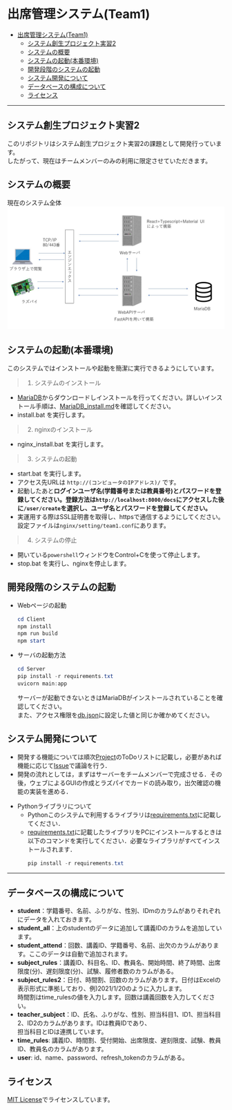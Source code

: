 # 出席管理システム(Team1)

- [出席管理システム(Team1)](#出席管理システムteam1)
  - [システム創生プロジェクト実習2](#システム創生プロジェクト実習2)
  - [システムの概要](#システムの概要)
  - [システムの起動(本番環境)](#システムの起動本番環境)
  - [開発段階のシステムの起動](#開発段階のシステムの起動)
  - [システム開発について](#システム開発について)
  - [データベースの構成について](#データベースの構成について)
  - [ライセンス](#ライセンス)
___
## システム創生プロジェクト実習2
このリポジトリはシステム創生プロジェクト実習2の課題として開発行っています。  
したがって、現在はチームメンバーのみの利用に限定させていただきます。
## システムの概要
現在のシステム全体  
![](./img/Summary.jpg)

## システムの起動(本番環境)
このシステムではインストールや起動を簡潔に実行できるようにしています。  
>1. システムのインストール
   - [MariaDB](https://downloads.mariadb.org/mariadb/+releases/)からダウンロードしインストールを行ってください。詳しいインストール手順は、[MariaDB_install.md](./MariaDB_install.md)を確認してください。
   - install.bat を実行します。
>2. nginxのインストール
   - nginx_install.bat を実行します。
>3. システムの起動
   - start.bat を実行します。
   - アクセス先URLは `http://(コンピュータのIPアドレス)/` です。
   - 起動したあと**ログインユーザ名(学籍番号または教員番号)とパスワードを登録してください。登録方法は`http://localhost:8000/docs`にアクセスした後に`/user/create`を選択し、ユーザ名とパスワードを登録してください。**
   - 実運用する際はSSL証明書を取得し、httpsで通信するようにしてください。設定ファイルは`nginx/setting/team1.conf`にあります。
>4. システムの停止
   - 開いている`powershell`ウィンドウをControl+Cを使って停止します。
   - stop.bat を実行し、nginxを停止します。
## 開発段階のシステムの起動
- Webページの起動
  ```powershell
  cd Client
  npm install
  npm run build
  npm start
  ```
- サーバの起動方法
  ```powershell
  cd Server
  pip install -r requirements.txt
  uvicorn main:app
  ```
  サーバーが起動できないときはMariaDBがインストールされていることを確認してください。  
  また、アクセス権限を[db.json](./Server/DB/db.json)に設定した値と同じか確かめてください。
## システム開発について
* 開発する機能については順次[Project](https://github.com/stuayu/team1/projects)のToDoリストに記載し，必要があれば機能に応じて[Issue](https://github.com/stuayu/team1/issues)で議論を行う．
* 開発の流れとしては，まずはサーバーをチームメンバーで完成させる．その後，ウェブによるGUIの作成とラズパイでカードの読み取り，出欠確認の機能の実装を進める．
- Pythonライブラリについて
  - Pythonこのシステムで利用するライブラリは[requirements.txt](./requirements.txt)に記載してください．
  - [requirements.txt](./requirements.txt)に記載したライブラリをPCにインストールするときは以下のコマンドを実行してください．必要なライブラリがすべてインストールされます．
    ```powershell
    pip install -r requirements.txt
    ```
___
## データベースの構成について

- **student**：学籍番号、名前、ふりがな、性別、IDmのカラムがありそれぞれにデータを入れておきます。
- **student_all**：上のstudentのデータに追加して講義IDのカラムを追加しています。
- **student_attend**：回数、講義ID、学籍番号、名前、出欠のカラムがあります。ここのデータは自動で追加されます。
- **subject_rules**：講義ID、科目名、ID、教員名、開始時間、終了時間、出席限度(分)、遅刻限度(分)、試験、履修者数のカラムがある。
- **subject_rules2**：日付、時間割、回数のカラムがあります。日付はExcelの表示形式に準拠しており、例)2021/1/20のように入力します。  
                      時間割はtime_rulesの値を入力します。回数は講義回数を入力してください。
- **teacher_subject**：ID、氏名、ふりがな、性別、担当科目1、ID1、担当科目2、ID2のカラムがあります。IDは教員IDであり、  
                      担当科目とIDは連携しています。
- **time_rules**: 講義ID、時間割、受付開始、出席限度、遅刻限度、試験、教員ID、教員名のカラムがあります。
- **user**: id、name、password、refresh_tokenのカラムがある。
## ライセンス
[MIT License](./LICENSE)でライセンスしています。
